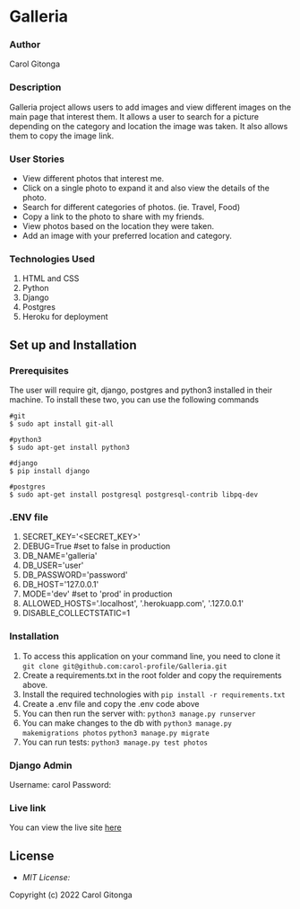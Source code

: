 # Galleria

###  Author
Carol Gitonga

### Description
Galleria project allows users to add images and view different images on the main page that interest them. It allows a user to search for a picture depending on the category and location the image was taken. It also allows them to copy the image link.

### User Stories
* View different photos that interest me.
* Click on a single photo to expand it and also view the details of the photo. 
* Search for different categories of photos. (ie. Travel, Food)
* Copy a link to the photo to share with my friends.
* View photos based on the location they were taken.
* Add an image with your preferred location and category.

### Technologies Used
1. HTML and CSS
2. Python
3. Django
1. Postgres
1. Heroku for deployment

## Set up and Installation
### Prerequisites
The user will require git, django, postgres and python3 installed in their machine.
To install these two, you can use the following commands
```
#git
$ sudo apt install git-all

#python3
$ sudo apt-get install python3

#django
$ pip install django

#postgres
$ sudo apt-get install postgresql postgresql-contrib libpq-dev
```

### .ENV file
1. SECRET_KEY='<SECRET_KEY>'
1. DEBUG=True #set to false in production
1. DB_NAME='galleria'
1. DB_USER='user'
1. DB_PASSWORD='password'
1. DB_HOST='127.0.0.1'
1. MODE='dev' #set to 'prod' in production
1. ALLOWED_HOSTS='.localhost', '.herokuapp.com', '.127.0.0.1'
1. DISABLE_COLLECTSTATIC=1

### Installation
1. To access this application on your command line, you need to clone it 
`git clone git@github.com:carol-profile/Galleria.git`
1. Create a requirements.txt in the root folder and copy the requirements above.
1. Install the required technologies with
`pip install -r requirements.txt`
1. Create a .env file and copy the .env code above
1. You can then run the server with:
`python3 manage.py runserver`
1. You can make changes to the db with
`python3 manage.py makemigrations photos`
`python3 manage.py migrate`
4. You can run tests:
`python3 manage.py test photos`

### Django Admin
Username: carol
Password:<password>

### Live link
You can view the live site [here]()

## License
* *MIT License:*

Copyright (c) 2022 Carol Gitonga
